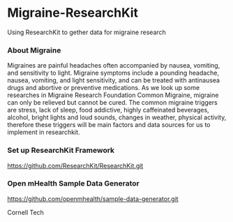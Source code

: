 # Migraine-ResearchKit
Using ResearchKit to gether data for migraine research

### About Migraine 
Migraines are painful headaches often accompanied by nausea, vomiting, and sensitivity to light. Migraine symptoms include a pounding headache, nausea, vomiting, and light sensitivity, and can be treated with antinausea drugs and abortive or preventive medications.
As we look up some researches in Migraine Research Foundation Common Migraine, migraine can only be relieved but cannot be cured. The common migraine triggers are stress, lack of sleep, food addictive, highly caffeinated beverages,  alcohol, bright lights and loud sounds, changes in weather, physical activity, therefore these triggers will be main factors and data sources for us to implement in researchkit.

### Set up ResearchKit Framework
https://github.com/ResearchKit/ResearchKit.git

### Open mHealth Sample Data Generator
https://github.com/openmhealth/sample-data-generator.git

Cornell Tech
